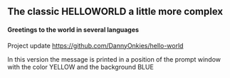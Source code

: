 ## The classic HELLOWORLD a little more complex
####  Greetings to the world in several languages

Project update https://github.com/DannyOnkies/hello-world

In this version the message is printed in a position of the prompt window 
with the color YELLOW and the background BLUE
